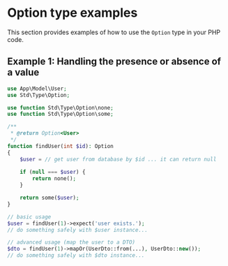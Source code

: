 # Option type examples

This section provides examples of how to use the `Option` type in your PHP code.

## Example 1: Handling the presence or absence of a value

```php
use App\Model\User;
use Std\Type\Option;

use function Std\Type\Option\none;
use function Std\Type\Option\some;

/**
 * @return Option<User>
 */
function findUser(int $id): Option
{
    $user = // get user from database by $id ... it can return null
    
    if (null === $user) {
        return none();
    }

    return some($user);
}

// basic usage
$user = findUser(1)->expect('user exists.');
// do something safely with $user instance...

// advanced usage (map the user to a DTO)
$dto = findUser(1)->mapOr(UserDto::from(...), UserDto::new());
// do something safely with $dto instance...
```
